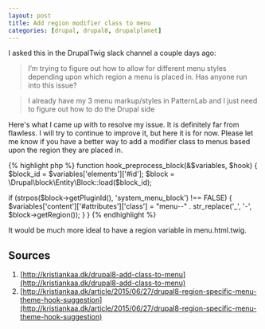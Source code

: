 ```yaml
---
layout: post
title: Add region modifier class to menu
categories: [drupal, drupal8, drupalplanet]
---
```


I asked this in the DrupalTwig slack channel a couple days ago:

>I’m trying to figure out how to allow for different menu styles depending upon which region a menu is placed in. Has anyone run into this issue?

>I already have my 3 menu markup/styles in PatternLab and I just need to figure out how to do the Drupal side

Here's what I came up with to resolve my issue. It is definitely far from flawless. I will try to continue to improve it, but here it is for now. Please let me know if you have a better way to add a modifier class to menus based upon the region they are placed in.

{% highlight php %}
function hook_preprocess_block(&$variables, $hook) {
  $block_id = $variables['elements']['#id'];
  $block = \Drupal\block\Entity\Block::load($block_id);

  if (strpos($block->getPluginId(), 'system_menu_block') !== FALSE) {
    $variables['content']['#attributes']['class'] = "menu--" . str_replace('_', '-', $block->getRegion());
  }
}
{% endhighlight %}

It would be much more ideal to have a region variable in menu.html.twig.

## Sources

1. [http://kristiankaa.dk/drupal8-add-class-to-menu](http://kristiankaa.dk/drupal8-add-class-to-menu)
2. [http://kristiankaa.dk/article/2015/06/27/drupal8-region-specific-menu-theme-hook-suggestion](http://kristiankaa.dk/article/2015/06/27/drupal8-region-specific-menu-theme-hook-suggestion)

